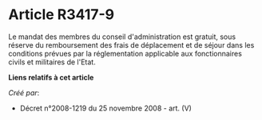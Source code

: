 # Article R3417-9

Le mandat des membres du conseil d'administration est gratuit, sous réserve du remboursement des frais de déplacement et de
séjour dans les conditions prévues par la réglementation applicable aux fonctionnaires civils et militaires de l'Etat.

**Liens relatifs à cet article**

_Créé par_:

  - Décret n°2008-1219 du 25 novembre 2008 - art. (V)
